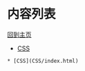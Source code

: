 
# 内容列表

[回到主页](https://charleechan.github.io/MyWiki)

* [CSS](CSS/index.html)


```mind:height=300,title=内容概要,color
* [CSS](CSS/index.html)
```
